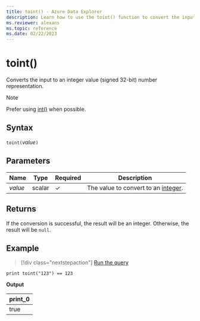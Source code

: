 ```yaml
---
title: toint() - Azure Data Explorer
description: Learn how to use the toint() function to convert the input value to an integer number representation.
ms.reviewer: alexans
ms.topic: reference
ms.date: 02/22/2023
---
```

# toint()

Converts the input to an integer value (signed 32-bit) number representation.

> [!NOTE]
> Prefer using [int()](./scalar-data-types/int.md) when possible.

## Syntax

`toint(`*value*`)`

## Parameters

| Name | Type | Required | Description |
|--|--|--|--|
| *value* | scalar | &check; | The value to convert to an [integer](scalar-data-types/int.md).|

## Returns

If the conversion is successful, the result will be an integer. Otherwise, the result will be `null`.

## Example

> [!div class="nextstepaction"]
> <a href="https://dataexplorer.azure.com/clusters/help/databases/Samples?query=H4sIAAAAAAAAAysoyswrUSjJB5IaSoZGxkqaCra2CkAGAO190RQZAAAA" target="_blank">Run the query</a>

```kusto
print toint("123") == 123
```

**Output**

|print_0|
|--|
|true|
